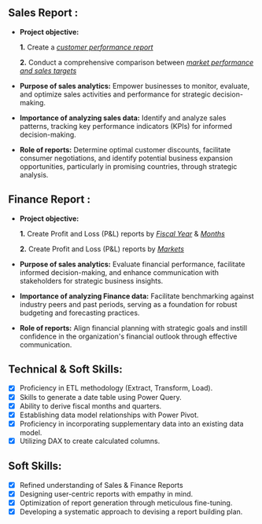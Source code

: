 ## Sales Report :


- **Project objective:** 

    **1.** Create a _[customer performance report]([(https://github.com/Pavankumarkaja-97/Excel-Sales-Analytics/blob/main/Customer%20Performance%20Report.pdf))_ 

    **2.** Conduct a comprehensive comparison between _[market performance and sales targets](https://github.com/KirandeepMarala/Excel-Sales_Analysis/blob/main/Customer%20Performance%20Report.pdf)_

- **Purpose of sales analytics:** Empower businesses to monitor, evaluate, and optimize sales activities and performance for strategic decision-making.

- **Importance of analyzing sales data:** Identify and analyze sales patterns, tracking key performance indicators (KPIs) for informed decision-making.

- **Role of reports:** Determine optimal customer discounts, facilitate consumer negotiations, and identify potential business expansion opportunities, particularly in promising countries, through strategic analysis.


## Finance Report :

- **Project objective:** 

    **1.** Create Profit and Loss (P&L) reports by _[Fiscal Year](https://github.com/KirandeepMarala/Excel-Sales_Analysis/blob/main/P%26L%20Statement%20by%20Fiscal%20Year.pdf)_ & _[Months](https://github.com/KirandeepMarala/Excel-Sales_Analysis/blob/main/P%26L%20Statement%20by%20Months.pdf)_ 

   **2.** Create Profit and Loss (P&L) reports by _[Markets](https://github.com/KirandeepMarala/Excel-Sales_Analysis/blob/main/P%26L%20Statement%20by%20Markets.pdf)_

- **Purpose of sales analytics:** Evaluate financial performance, facilitate informed decision-making, and enhance communication with stakeholders for strategic business insights.

- **Importance of analyzing Finance data:** Facilitate benchmarking against industry peers and past periods, serving as a foundation for robust budgeting and forecasting practices.

- **Role of reports:** Align financial planning with strategic goals and instill confidence in the organization's financial outlook through effective communication.


## Technical & Soft Skills:
- [x]	Proficiency in ETL methodology (Extract, Transform, Load).
- [x]	Skills to generate a date table using Power Query.
- [x]	Ability to derive fiscal months and quarters.
- [x]	Establishing data model relationships with Power Pivot.
- [x]	Proficiency in incorporating supplementary data into an existing data model.
- [x]	Utilizing DAX to create calculated columns.

## Soft Skills:
- [x]	Refined understanding of Sales & Finance Reports
- [x]	Designing user-centric reports with empathy in mind.
- [x]	Optimization of report generation through meticulous fine-tuning.
- [x]	Developing a systematic approach to devising a report building plan.
